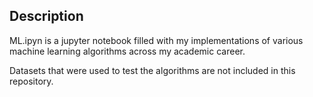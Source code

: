 ## Description
ML.ipyn is a jupyter notebook filled with my implementations of various machine learning algorithms across my academic career.

Datasets that were used to test the algorithms are not included in this repository.
